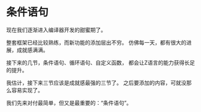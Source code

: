 # 条件语句

现在我们逐渐进入编译器开发的甜蜜期了。

整套框架已经比较熟练，而新功能的添加层出不穷。
仿佛每一天，都有很大的进展，成就感满满。

接下来的几节，条件语句、循环语句、自定义函数，
都会让Z语言的能力获得长足的提升。

我估计，接下来三节应该是成就感最强的三节了。
之后要添加的内容，可就没那么容易实现了。

我们先来对付最简单，但又是最重要的：“条件语句”。

